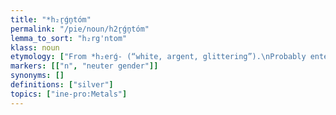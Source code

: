 ```yaml
---
title: "*h₂r̥ǵn̥tóm"
permalink: "/pie/noun/h2r̥ǵn̥tóm"
lemma_to_sort: "h₂rg'ntom"
klass: noun
etymology: ["From *h₂erǵ- (“white, argent, glittering”).\nProbably entered the vocabulary with the meaning 'white metal, (probably) silver' around 3,500 BC. "]
markers: [["n", "neuter gender"]]
synonyms: []
definitions: ["silver"]
topics: ["ine-pro:Metals"]
---
```

